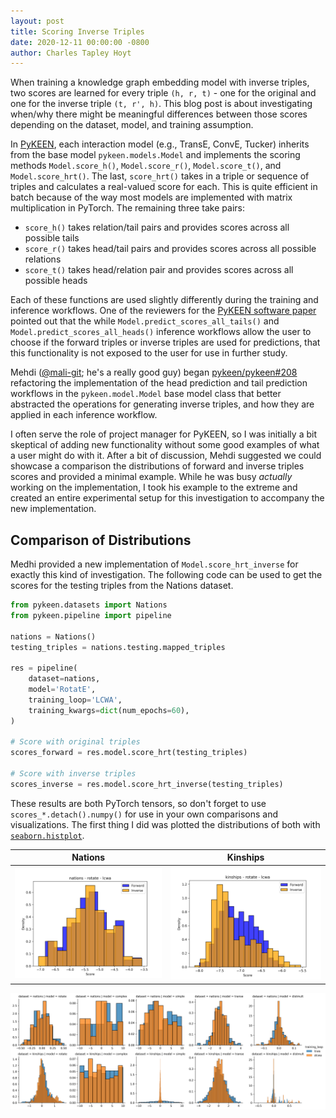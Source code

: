 ```yaml
---
layout: post
title: Scoring Inverse Triples
date: 2020-12-11 00:00:00 -0800
author: Charles Tapley Hoyt
---
```

When training a knowledge graph embedding model with inverse triples,
two scores are learned for every triple `(h, r, t)` - one for the original
and one for the inverse triple `(t, r', h)`. This blog post is about
investigating when/why there might be meaningful differences between those scores
depending on the dataset, model, and training assumption.

In [PyKEEN](https://github.com/pykeen/pykeen/), each interaction model (e.g., TransE, ConvE, Tucker)
inherits from the base model `pykeen.models.Model` and implements the scoring methods `Model.score_h()`,
`Model.score_r()`, `Model.score_t()`, and `Model.score_hrt()`. The last, `score_hrt()` takes in a
triple or sequence of triples and calculates a real-valued score for each. This is quite efficient in
batch because of the way most models are implemented with matrix multiplication in PyTorch. The remaining
three take pairs:

- `score_h()` takes relation/tail pairs and provides scores across all possible tails
- `score_r()` takes head/tail pairs and provides scores across all possible relations
- `score_t()` takes head/relation pair and provides scores across all possible heads

Each of these functions are used slightly differently during the training and inference workflows. One
of the reviewers for the [PyKEEN software paper](https://arxiv.org/abs/2007.14175) pointed out that
the while ``Model.predict_scores_all_tails()`` and ``Model.predict_scores_all_heads()`` inference workflows
allow the user to choose if the forward triples  or inverse triples are used for predictions, that this
functionality is not exposed to the user for use in further study.

Mehdi ([@mali-git](https://github.com/mali-git); he's a really good guy) began [pykeen/pykeen#208](https://github.com/pykeen/pykeen/pull/208)
refactoring the implementation of the  head prediction and tail prediction workflows in the
`pykeen.model.Model` base  model class that better abstracted the operations for generating inverse
triples, and how they are applied in each inference workflow.

I often serve the role of project manager for PyKEEN, so I was initially a bit skeptical of adding new
functionality without some good examples of what a user might do with it. After a bit of discussion,
Mehdi suggested we could showcase a comparison the distributions of forward and inverse triples scores
and provided a minimal example. While he was busy *actually* working on the implementation, I took his
example to the extreme and created an entire experimental setup for this investigation to accompany
the new implementation.

## Comparison of Distributions

Medhi provided a new implementation of `Model.score_hrt_inverse` for exactly this kind of investigation.
The following code can be used to get the scores for the testing triples from the Nations dataset.

```python
from pykeen.datasets import Nations
from pykeen.pipeline import pipeline

nations = Nations()
testing_triples = nations.testing.mapped_triples

res = pipeline(
    dataset=nations,
    model='RotatE',
    training_loop='LCWA',
    training_kwargs=dict(num_epochs=60),
)

# Score with original triples
scores_forward = res.model.score_hrt(testing_triples)

# Score with inverse triples
scores_inverse = res.model.score_hrt_inverse(testing_triples)
```

These results are both PyTorch tensors, so don't forget to use `scores_*.detach().numpy()`
for use in your own comparisons and visualizations. The first thing I did was plotted the
distributions of both with [`seaborn.histplot`](https://seaborn.pydata.org/generated/seaborn.histplot.html).


| Nations | Kinships |
|---------|----------|
|![Comparison of Distributions for Nations/RotatE/LCWA](/img/inverse_triple_scoring/nations_rotate_lcwa_overlay.png) | ![Comparison of Distributions for Kinships/RotatE/LCWA](/img/inverse_triple_scoring/kinships_rotate_lcwa_overlay.png) |

![Inverse Scores Residuals](/img/inverse_triple_scoring/inverse_scores_residuals.png)